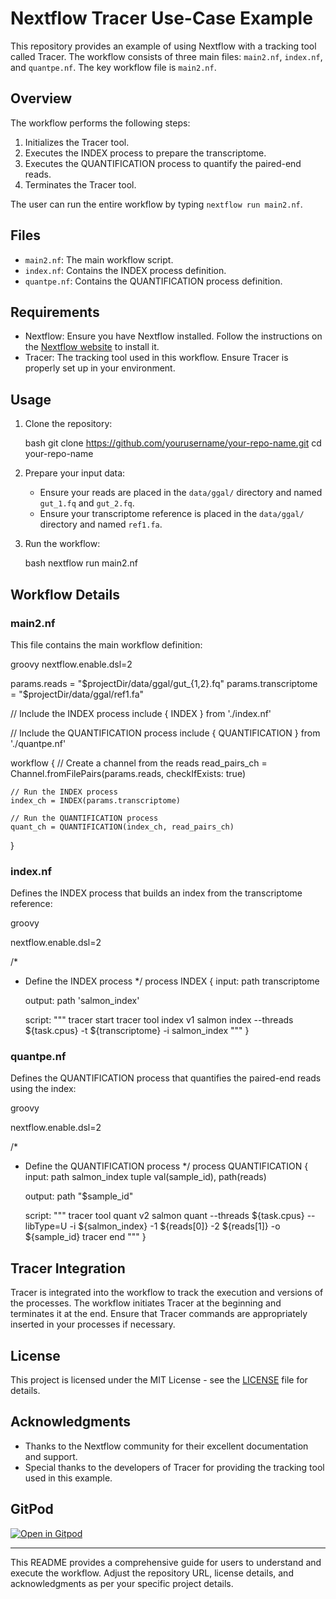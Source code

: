 # Nextflow Tracer Use-Case Example

This repository provides an example of using Nextflow with a tracking tool called Tracer. The workflow consists of three main files: `main2.nf`, `index.nf`, and `quantpe.nf`. The key workflow file is `main2.nf`.

## Overview

The workflow performs the following steps:
1. Initializes the Tracer tool.
2. Executes the INDEX process to prepare the transcriptome.
3. Executes the QUANTIFICATION process to quantify the paired-end reads.
4. Terminates the Tracer tool.

The user can run the entire workflow by typing `nextflow run main2.nf`.

## Files

- `main2.nf`: The main workflow script.
- `index.nf`: Contains the INDEX process definition.
- `quantpe.nf`: Contains the QUANTIFICATION process definition.

## Requirements

- Nextflow: Ensure you have Nextflow installed. Follow the instructions on the [Nextflow website](https://www.nextflow.io/docs/latest/getstarted.html#installation) to install it.
- Tracer: The tracking tool used in this workflow. Ensure Tracer is properly set up in your environment.

## Usage

1. Clone the repository:

    bash
    git clone https://github.com/yourusername/your-repo-name.git
    cd your-repo-name
    

2. Prepare your input data:
    - Ensure your reads are placed in the `data/ggal/` directory and named `gut_1.fq` and `gut_2.fq`.
    - Ensure your transcriptome reference is placed in the `data/ggal/` directory and named `ref1.fa`.

3. Run the workflow:

    bash
    nextflow run main2.nf

## Workflow Details

### main2.nf

This file contains the main workflow definition:

groovy
nextflow.enable.dsl=2

params.reads = "$projectDir/data/ggal/gut_{1,2}.fq"
params.transcriptome = "$projectDir/data/ggal/ref1.fa"

// Include the INDEX process
include { INDEX } from './index.nf'

// Include the QUANTIFICATION process
include { QUANTIFICATION } from './quantpe.nf'

workflow {
    // Create a channel from the reads
    read_pairs_ch = Channel.fromFilePairs(params.reads, checkIfExists: true)

    // Run the INDEX process
    index_ch = INDEX(params.transcriptome)

    // Run the QUANTIFICATION process
    quant_ch = QUANTIFICATION(index_ch, read_pairs_ch)
}


### index.nf

Defines the INDEX process that builds an index from the transcriptome reference:

groovy

nextflow.enable.dsl=2

/*
 * Define the INDEX process
 */
process INDEX {
    input:
    path transcriptome

    output:
    path 'salmon_index'

    script:
    """
    tracer start
    tracer tool index v1
    salmon index --threads ${task.cpus} -t ${transcriptome} -i salmon_index
    """
}

### quantpe.nf

Defines the QUANTIFICATION process that quantifies the paired-end reads using the index:

groovy

nextflow.enable.dsl=2

/*
 * Define the QUANTIFICATION process
 */
process QUANTIFICATION {
    input:
    path salmon_index
    tuple val(sample_id), path(reads)

    output:
    path "$sample_id"

    script:
    """
    tracer tool quant v2
    salmon quant --threads ${task.cpus} --libType=U -i ${salmon_index} -1 ${reads[0]} -2 ${reads[1]} -o ${sample_id}
    tracer end
    """
}

## Tracer Integration

Tracer is integrated into the workflow to track the execution and versions of the processes. The workflow initiates Tracer at the beginning and terminates it at the end. Ensure that Tracer commands are appropriately inserted in your processes if necessary.

## License

This project is licensed under the MIT License - see the [LICENSE](LICENSE) file for details.

## Acknowledgments

- Thanks to the Nextflow community for their excellent documentation and support.
- Special thanks to the developers of Tracer for providing the tracking tool used in this example.

## GitPod

[![Open in Gitpod](https://gitpod.io/button/open-in-gitpod.svg)](https://gitpod.io/#https://github.com/tw599/nextflow-tracer/rnaseq/demo.sh)

---

This README provides a comprehensive guide for users to understand and execute the workflow. Adjust the repository URL, license details, and acknowledgments as per your specific project details.
